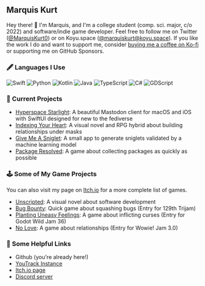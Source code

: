 ## Marquis Kurt

Hey there! :wave: I'm Marquis, and I'm a college student (comp. sci. major, c/o 2022) and software/indie game developer. Feel free to follow me on Twitter ([@MarquisKurt0](https://twitter.com/MarquisKurt0)) or on Koyu.space ([@marquiskurt@koyu.space](https://koyu.space/@marquiskurt)). If you like the work I do and want to support me, consider [buying me a coffee on Ko-fi](https://ko-fi.com/marquiskurt) or supporting me on GitHub Sponsors.

### 🖋 Languages I Use

<p>
    <img alt="Swift" src="https://img.shields.io/badge/-Swift-000000?style=flat-square&logo=swift&logoColor=white&color=orange" />
    <img alt="Python" src="https://img.shields.io/badge/-Python-000000?style=flat-square&logo=python&logoColor=white&color=yellow" />
    <img alt="Kotlin" src="https://img.shields.io/badge/-Kotlin-7F52FF?style=flat-square&logo=kotlin&logoColor=white" />
    <img alt="Java" src="https://img.shields.io/badge/-Java-000000?style=flat-square&logo=java&logoColor=white&color=brown" />
    <img alt="TypeScript" src="https://img.shields.io/badge/-TypeScript-000000?style=flat-square&logo=typescript&logoColor=white&color=blue" />
    <img alt="C#" src="https://img.shields.io/badge/-C%23-000000?style=flat-square&logo=csharp&logoColor=white&color=green" />
    <img alt="GDScript" src="https://img.shields.io/badge/-GDScript-458CBF?style=flat-square&logo=godotengine&logoColor=white" />
</p>

### 📁 Current Projects

- [Hyperspace Starlight](https://github.com/hyperspacedev/starlight): A beautiful Mastodon client for macOS and iOS with SwiftUI designed for new to the fediverse
- [Indexing Your Heart](https://github.com/Indexing-Your-Heart/head-over-heels): A visual novel and RPG hybrid about building relationships under masks
- [Give Me A Sniglet](https://github.com/alicerunsonfedora/sniglet): A small app to generate sniglets validated by a machine learning model
- [Package Resolved](https://github.com/alicerunsonfedora/package-resolved): A game about collecting packages as quickly as possible

### 🕹 Some of My Game Projects

You can also visit my page on [Itch.io](https://marquiskurt.itch.io) for a more complete list of games.

- [Unscripted](https://unscriptedvn.dev): A visual novel about software development
- [Bug Bounty](https://marquiskurt.itch.io/bug-bounty): Quick game about squashing bugs (Entry for 129th Trijam)
- [Planting Uneasy Feelings](https://marquiskurt.itch.io/planting-uneasy-feelings): A game about inflicting curses (Entry for Godot Wild Jam 36)
- [No Love](https://marquiskurt.itch.io/no-love): A game about relationships (Entry for Wowie! Jam 3.0)

### 🔗 Some Helpful Links

- Github (you're already here!)
- [YouTrack Instance](https://youtrack.marquiskurt.net)
- [Itch.io page](https://marquiskurt.itch.io)
- [Discord server](https://chatwith.marquiskurt.net)
